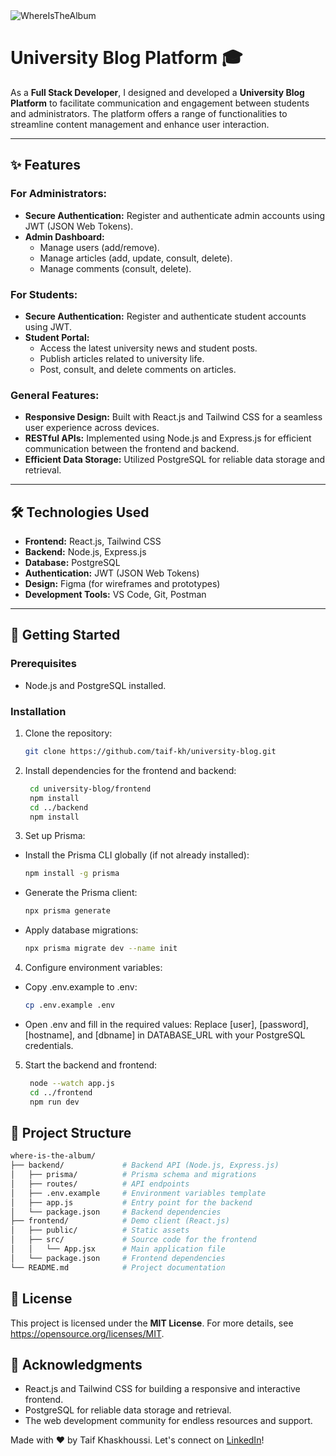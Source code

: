 <img src="frontend/public/whereIsTheAlbum_index.png" alt="WhereIsTheAlbum">
<br />

# University Blog Platform 🎓

As a **Full Stack Developer**, I designed and developed a **University Blog Platform** to facilitate communication and engagement between students and administrators. The platform offers a range of functionalities to streamline content management and enhance user interaction.

---

## ✨ **Features**

### **For Administrators:**
- **Secure Authentication:** Register and authenticate admin accounts using JWT (JSON Web Tokens).
- **Admin Dashboard:**
  - Manage users (add/remove).
  - Manage articles (add, update, consult, delete).
  - Manage comments (consult, delete).

### **For Students:**
- **Secure Authentication:** Register and authenticate student accounts using JWT.
- **Student Portal:**
  - Access the latest university news and student posts.
  - Publish articles related to university life.
  - Post, consult, and delete comments on articles.

### **General Features:**
- **Responsive Design:** Built with React.js and Tailwind CSS for a seamless user experience across devices.
- **RESTful APIs:** Implemented using Node.js and Express.js for efficient communication between the frontend and backend.
- **Efficient Data Storage:** Utilized PostgreSQL for reliable data storage and retrieval.

---

## 🛠️ **Technologies Used**

- **Frontend:** React.js, Tailwind CSS
- **Backend:** Node.js, Express.js
- **Database:** PostgreSQL
- **Authentication:** JWT (JSON Web Tokens)
- **Design:** Figma (for wireframes and prototypes)
- **Development Tools:** VS Code, Git, Postman

---

## 🚀 **Getting Started**

### Prerequisites
- Node.js and PostgreSQL installed.

### Installation
1. Clone the repository:
   ```bash
   git clone https://github.com/taif-kh/university-blog.git
   ```
2. Install dependencies for the frontend and backend:
   ```bash
    cd university-blog/frontend
    npm install
    cd ../backend
    npm install
   ```
3. Set up Prisma:
- Install the Prisma CLI globally (if not already installed):

    ```bash
    npm install -g prisma
    ```
- Generate the Prisma client:

    ```bash
    npx prisma generate
    ```
- Apply database migrations:

    ```bash
    npx prisma migrate dev --name init
    ```

4. Configure environment variables:

- Copy .env.example to .env:
    ```bash
    cp .env.example .env
    ```
- Open .env and fill in the required values:
 Replace [user], [password], [hostname], and [dbname] in DATABASE_URL with your PostgreSQL credentials.
5. Start the backend and frontend:
   ```bash
    node --watch app.js
    cd ../frontend
    npm run dev
   ```

## 📂 Project Structure

```bash
where-is-the-album/
├── backend/             # Backend API (Node.js, Express.js)
│   ├── prisma/          # Prisma schema and migrations
│   ├── routes/          # API endpoints
│   ├── .env.example     # Environment variables template
│   ├── app.js           # Entry point for the backend
│   └── package.json     # Backend dependencies
├── frontend/            # Demo client (React.js)
│   ├── public/          # Static assets
│   ├── src/             # Source code for the frontend
│   │   └── App.jsx      # Main application file
│   └── package.json     # Frontend dependencies
└── README.md            # Project documentation
```

## 📄 **License**

This project is licensed under the **MIT License**. For more details, see <a href="https://opensource.org/licenses/MIT" target="_blank" rel="noopener">https://opensource.org/licenses/MIT</a>.

## 🙏 Acknowledgments

- React.js and Tailwind CSS for building a responsive and interactive frontend.
- PostgreSQL for reliable data storage and retrieval.
- The web development community for endless resources and support.

Made with ❤️ by Taif Khaskhoussi. Let's connect on <a href="https://www.linkedin.com/in/taif-khaskhoussi/" target="_blank" rel="noopener">LinkedIn</a>!